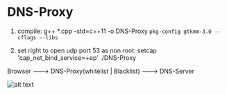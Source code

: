 # DNS-Proxy

1. compile:
g++ *.cpp -std=c++11 -o DNS-Proxy `pkg-config gtkmm-3.0 --cflags --libs`

2. set right to open udp port 53 as non root:
setcap 'cap_net_bind_service=+ep' ./DNS-Proxy

Browser ---> DNS-Proxy(whitelist | Blacklist) ---> DNS-Server

![alt text](https://github.com/bitspalter/DNS-Proxy/DNS-Proxy.png)
